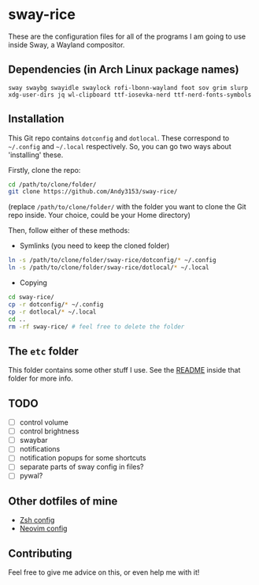 <!-- vim: set fenc=utf-8 ts=2 sw=0 sts=0 sr et si tw=0 fdm=marker fmr={{{,}}}: -->
# sway-rice
These are the configuration files for all of the programs I am going to use inside Sway, a Wayland compositor.

## Dependencies (in Arch Linux package names)
`sway swaybg swayidle swaylock rofi-lbonn-wayland foot sov grim slurp xdg-user-dirs jq wl-clipboard ttf-iosevka-nerd ttf-nerd-fonts-symbols`

## Installation
This Git repo contains `dotconfig` and `dotlocal`. These correspond to `~/.config` and `~/.local` respectively. So, you can go two ways about 'installing' these.

Firstly, clone the repo:
```bash
cd /path/to/clone/folder/
git clone https://github.com/Andy3153/sway-rice/
```

(replace `/path/to/clone/folder/` with the folder you want to clone the Git repo inside. Your choice, could be your Home directory)

Then, follow either of these methods:

- Symlinks (you need to keep the cloned folder)
```bash
ln -s /path/to/clone/folder/sway-rice/dotconfig/* ~/.config
ln -s /path/to/clone/folder/sway-rice/dotlocal/* ~/.local
```

- Copying
```bash
cd sway-rice/
cp -r dotconfig/* ~/.config
cp -r dotlocal/* ~/.local
cd ..
rm -rf sway-rice/ # feel free to delete the folder
```

## The `etc` folder

This folder contains some other stuff I use. See the [README](etc/) inside that folder for more info.

## TODO
- [ ] control volume
- [ ] control brightness
- [ ] swaybar
- [ ] notifications
- [ ] notification popups for some shortcuts
- [ ] separate parts of sway config in files?
- [ ] pywal?

## Other dotfiles of mine
- [Zsh config](https://github.com/Andy3153/andy3153-zshrc)
- [Neovim config](https://github.com/Andy3153/andy3153-init.lua)

## Contributing
Feel free to give me advice on this, or even help me with it!
